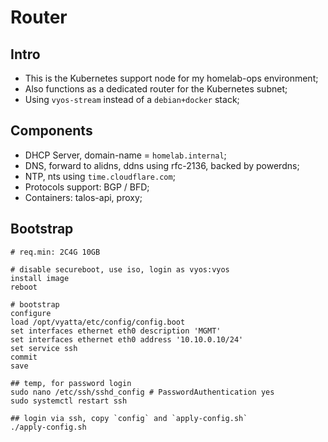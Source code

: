 # Router

## Intro

- This is the Kubernetes support node for my homelab-ops environment;
- Also functions as a dedicated router for the Kubernetes subnet;
- Using `vyos-stream` instead of a `debian+docker` stack;

## Components

- DHCP Server, domain-name = `homelab.internal`;
- DNS, forward to alidns, ddns using rfc-2136, backed by powerdns;
- NTP, nts using `time.cloudflare.com`;
- Protocols support: BGP / BFD;
- Containers: talos-api, proxy;

## Bootstrap

```shell
# req.min: 2C4G 10GB

# disable secureboot, use iso, login as vyos:vyos
install image
reboot

# bootstrap
configure
load /opt/vyatta/etc/config/config.boot
set interfaces ethernet eth0 description 'MGMT'
set interfaces ethernet eth0 address '10.10.0.10/24'
set service ssh
commit
save

## temp, for password login
sudo nano /etc/ssh/sshd_config # PasswordAuthentication yes
sudo systemctl restart ssh

## login via ssh, copy `config` and `apply-config.sh`
./apply-config.sh

```
